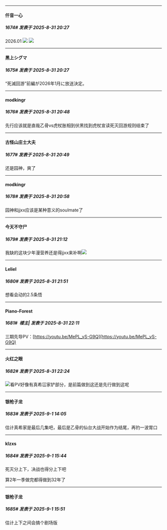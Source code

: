 ﻿
*****

####  仟音一心  
##### 1674#       发表于 2025-8-31 20:27

2026.01
<img src="https://p.sda1.dev/26/75c29b3399222422007440095637017c/image.jpg" referrerpolicy="no-referrer">
<img src="https://p.sda1.dev/26/3d9cfee850109b29f9071784f3167b89/image.jpg" referrerpolicy="no-referrer">

*****

####  黑上シグマ  
##### 1675#       发表于 2025-8-31 20:27

“死滅回游”前編が2026年1月に放送決定。


*****

####  modkingr  
##### 1676#       发表于 2025-8-31 20:48

先行应该就是直哉乙骨vs虎杖胀相到伏黑找到虎杖宣读死灭回游规则结束了

*****

####  古怪山庄士大夫  
##### 1677#       发表于 2025-8-31 20:49

还是园神，爽了


*****

####  modkingr  
##### 1678#       发表于 2025-8-31 20:58

园神和jjxx应该是某种意义的soulmate了


*****

####  今天不守尸  
##### 1679#       发表于 2025-8-31 21:12

我缺的这块少年漫营养还是得jjxx来补啊<img src="https://static.stage1st.com/image/smiley/face2017/067.png" referrerpolicy="no-referrer">


*****

####  Leliel  
##### 1680#       发表于 2025-8-31 21:51

想看会动的2.5条悟


*****

####  Piano-Forest  
##### 1681#         楼主| 发表于 2025-8-31 22:11

三期先导PV：[https://youtu.be/MePL_vS-G9Q](https://youtu.be/MePL_vS-G9Q)


*****

####  火红之眼  
##### 1682#       发表于 2025-8-31 22:24

<img src="https://static.stage1st.com/image/smiley/face2017/001.png" referrerpolicy="no-referrer">看PV好像有真希冚家铲部分，是前篇做到这还是先行做到这呢


*****

####  银枪子龙  
##### 1683#       发表于 2025-9-1 14:05

估计真希家是最后几集吧，最后是乙骨的仙台大战开始作为结尾，再钓一波胃口


*****

####  klzxs  
##### 1684#       发表于 2025-9-1 15:44

死灭分上下，决战也得分上下吧

算2年一季做完都得做到32年了


*****

####  银枪子龙  
##### 1685#       发表于 2025-9-1 15:51

估计上下之间会搞个剧场版

